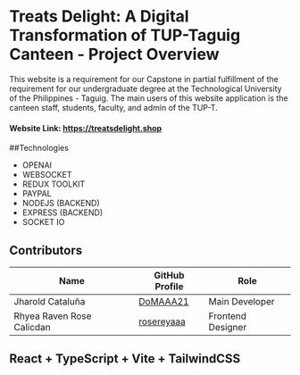 # Treats Delight: A Digital Transformation of TUP-Taguig Canteen - Project Overview
This website is a requirement for our Capstone in partial fulfillment of the requirement for our undergraduate degree at the Technological University of the Philippines - Taguig. The main users of this website application is the canteen staff, students, faculty, and admin of the TUP-T. 
#### Website Link: https://treatsdelight.shop

##Technologies 
 * OPENAI
 * WEBSOCKET
 * REDUX TOOLKIT
 * PAYPAL
 * NODEJS (BACKEND)
 * EXPRESS (BACKEND)
 * SOCKET IO

## Contributors 
| Name                      | GitHub Profile                                        |  Role                               |
| ------------------------- | ----------------------------------------------------- | ----------------------------------- |
| Jharold Cataluña          | [DoMAAA21](https://github.com/DoMAAA21)               |  Main Developer                     |
| Rhyea Raven Rose Calicdan | [rosereyaaa](https://github.com/rosereyaaa)           |  Frontend Designer                  |

## React + TypeScript + Vite + TailwindCSS
 
